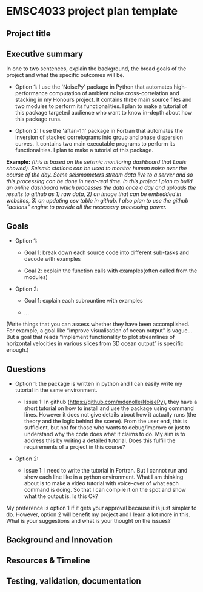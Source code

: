# EMSC4033 project plan template

## Project title

## Executive summary

In one to two sentences, explain the background, the broad goals of the project and what the specific outcomes will be.

- Option 1: I use the 'NoisePy' package in Python that automates high-performance computation of ambient noise cross-correlation and stacking in my Honours project. It contains three main source files and two modules to perform its functionalities. I plan to make a tutorial of this package targeted audience who want to know in-depth about how this package runs. 

- Option 2: I use the 'aftan-1.1' package in Fortran that automates the inversion of stacked correlograms into group and phase dispersion curves. It contains two main executable programs to perform its functionalities. I plan to make a tutorial of this package. 

**Example:** _(this is based on the seismic monitoring dashboard that Louis showed). Seismic stations can be used to monitor human noise over the course of the day. Some seismometers stream data live to a server and so this processing can be done in near-real time. In this project I plan to build an online dashboard which processes the data once a day and uploads the results to github as 1) raw data, 2) an image that can be embedded in websites, 3) an updating csv table in github. I also plan to use the github "actions" engine to provide all the necessary processing power._

## Goals

- Option 1: 

    - Goal 1: break down each source code into different sub-tasks and decode with examples
    
    - Goal 2: explain the function calls with examples(often called from the modules) 

- Option 2: 

    - Goal 1: explain each subrountine with examples
    
    - ...

(Write things that you can assess whether they have been accomplished. For example, a goal like “improve visualisation of ocean output” is vague... But a goal that reads “implement functionality to plot streamlines of horizontal velocities in various slices from 3D ocean output” is specific enough.)

## Questions
- Option 1: the package is written in python and I can easily write my tutorial in the same environment. 
    - Issue 1: In github (https://github.com/mdenolle/NoisePy), they have a short tutorial on how to install and use the package using command lines. However it 
               does not give details about how it actually runs (the theory and the logic behind the scene). From the user end, this is sufficient, but not for 
               those who wants to debug/improve or just to understand why the code does what it claims to do. My aim is to address this by writing a detailed
               tutorial. Does this fulfill the requirements of a project in this course?
 
- Option 2: 
     - Issue 1: I need to write the tutorial in Fortran. But I cannot run and show each line like in a python environment. What I am thinking about is to make a                     video tutorial with voice-over of what each command is doing. So that I can compile it on the spot and show what the output is. Is this Ok?

My preference is option 1 if it gets your approval because it is just simpler to do. However, option 2 will benefit my project and I learn a lot more in this. 
What is your suggestions and what is your thought on the issues? 


## Background and Innovation  

## Resources & Timeline


## Testing, validation, documentation



